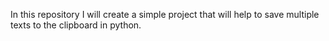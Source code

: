In this repository I will create a simple project that will help to save multiple texts to the clipboard in python. 